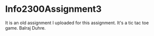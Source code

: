 # Info2300Assignment3
It is an old assignment I uploaded for this assignment. It's a tic tac toe game. Balraj Duhre. 

